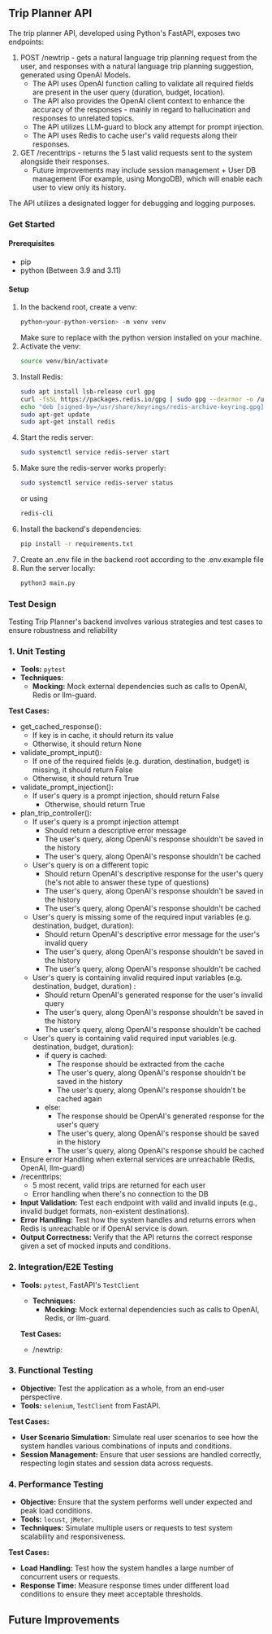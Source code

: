 ## Trip Planner API ##

The trip planner API, developed using Python's FastAPI, exposes two endpoints:
1) POST /newtrip - gets a natural language trip planning request from the user, and responses with a
   natural language trip planning suggestion, generated using OpenAI Models.
   - The API uses OpenAI function calling to validate all required fields are present in the user
     query (duration, budget, location). 
   - The API also provides the OpenAI client context to enhance the accuracy of the responses - 
     mainly in regard to hallucination and responses to unrelated topics.
   - The API utilizes LLM-guard to block any attempt for prompt injection.
   - The API uses Redis to cache user's valid requests along their responses.
2) GET /recenttrips - returns the 5 last valid requests sent to the system alongside their responses.
   - Future improvements may include session management + User DB management (For example, using MongoDB),
     which will enable each user to view only its history.

The API utilizes a designated logger for debugging and logging purposes.

### Get Started ###

#### Prerequisites ####
- pip
- python (Between 3.9 and 3.11)

#### Setup ####
1. In the backend root, create a venv:
    ```bash
    python<your-python-version> -m venv venv
    ```
    Make sure to replace <your-python-version> with the python version installed on your machine.
2. Activate the venv:
    ```bash
    source venv/bin/activate
    ```
3. Install Redis:
    ```bash
    sudo apt install lsb-release curl gpg
    curl -fsSL https://packages.redis.io/gpg | sudo gpg --dearmor -o /usr/share/keyrings/redis-archive-keyring.gpg
    echo "deb [signed-by=/usr/share/keyrings/redis-archive-keyring.gpg] https://packages.redis.io/deb $(lsb_release -cs) main" | sudo tee /etc/apt/sources.list.d/redis.list
    sudo apt-get update
    sudo apt-get install redis 
    ```
4. Start the redis server:
    ```bash
    sudo systemctl service redis-server start
    ```
5. Make sure the redis-server works properly:
    ```bash
    sudo systemctl service redis-server status
    ```
    or using
    ```bash
    redis-cli
    ```
6. Install the backend's dependencies:
    ```bash
    pip install -r requirements.txt
    ```
7. Create an .env file in the backend root according to the .env.example file
8. Run the server locally:
   ```bash
   python3 main.py
   ```
### Test Design ###

Testing Trip Planner's backend involves various strategies and test cases to ensure robustness and reliability

### 1. **Unit Testing**
   - **Tools:** `pytest`
   - **Techniques:**
     - **Mocking:** Mock external dependencies such as calls to OpenAI, Redis or llm-guard.

   **Test Cases:**
   - get_cached_response():
     - If key is in cache, it should return its value
     - Otherwise, it should return None
   - validate_prompt_input():
     - If one of the required fields (e.g. duration, destination, budget) is missing, it should return False
     - Otherwise, it should return True
   - validate_prompt_injection():
     - If user's query is a prompt injection, should return False
       - Otherwise, should return True
   - plan_trip_controller():
     - If user's query is a prompt injection attempt
       - Should return a descriptive error message
       - The user's query, along OpenAI's response shouldn't be saved in the history
       - The user's query, along OpenAI's response shouldn't be cached
     - User's query is on a different topic
       - Should return OpenAI's descriptive response for the user's query (he's not able to answer these type of questions)
       - The user's query, along OpenAI's response shouldn't be saved in the history
       - The user's query, along OpenAI's response shouldn't be cached
     - User's query is missing some of the required input variables (e.g. destination, budget, duration):
       - Should return OpenAI's descriptive error message for the user's invalid query
       - The user's query, along OpenAI's response shouldn't be saved in the history
       - The user's query, along OpenAI's response shouldn't be cached
     - User's query is containing invalid required input variables (e.g. destination, budget, duration) :
       - Should return OpenAI's generated response for the user's invalid query
       - The user's query, along OpenAI's response shouldn't be saved in the history
       - The user's query, along OpenAI's response shouldn't be cached
     - User's query is containing valid required input variables (e.g. destination, budget, duration):
       - if query is cached:
         - The response should be extracted from the cache
         - The user's query, along OpenAI's response shouldn't be saved in the history
         - The user's query, along OpenAI's response shouldn't be cached again
       - else:
         - The response should be OpenAI's generated response for the user's query
         - The user's query, along OpenAI's response should be saved in the history
         - The user's query, along OpenAI's response should be cached
   - Ensure error Handling when external services are unreachable (Redis, OpenAI, llm-guard)
   - /recenttrips:
     - 5 most recent, valid trips are returned for each user
     - Error handling when there's no connection to the DB
   - **Input Validation:** Test each endpoint with valid and invalid inputs (e.g., invalid budget formats, non-existent destinations).
   - **Error Handling:** Test how the system handles and returns errors when Redis is unreachable or if OpenAI service is down.
   - **Output Correctness:** Verify that the API returns the correct response given a set of mocked inputs and conditions.
    

### 2. **Integration/E2E Testing**
- **Tools:** `pytest`, FastAPI's `TestClient`
   - **Techniques:**
     - **Mocking:** Mock external dependencies such as calls to OpenAI, Redis, or llm-guard. 

   **Test Cases:**
   - /newtrip:
     

### 3. **Functional Testing**
   - **Objective:** Test the application as a whole, from an end-user perspective.
   - **Tools:** `selenium`, `TestClient` from FastAPI.

   **Test Cases:**
   - **User Scenario Simulation:** Simulate real user scenarios to see how the system handles various combinations of inputs and conditions.
   - **Session Management:** Ensure that user sessions are handled correctly, respecting login states and session data across requests.

### 4. **Performance Testing**
   - **Objective:** Ensure that the system performs well under expected and peak load conditions.
   - **Tools:** `locust`, `jMeter`.
   - **Techniques:** Simulate multiple users or requests to test system scalability and responsiveness.

   **Test Cases:**
   - **Load Handling:** Test how the system handles a large number of concurrent users or requests.
   - **Response Time:** Measure response times under different load conditions to ensure they meet acceptable thresholds.

## Future Improvements ##
